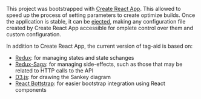 This project was bootstrapped with [Create React App](https://github.com/facebookincubator/create-react-app). This allowed to speed up the process of setting parameters to create optimize builds. Once the application is stable, it can be [ejected](https://github.com/facebookincubator/create-react-app#converting-to-a-custom-setup), making any configuration file created by Create React App accessible for omplete control over them and custom configuration.

In addition to Create React App, the current version of tag-aid is based on:

* [Redux](https://github.com/reactjs/redux): for managing states and state schanges
* [Redux-Saga](https://github.com/redux-saga/redux-saga): for managing side-effects, such as those that may be related to HTTP calls to the API
* [D3.js](https://d3js.org/): for drawing the Sankey diagram
* [React Bottstrap](https://react-bootstrap.github.io/): for easier bootstrap integration using React components
